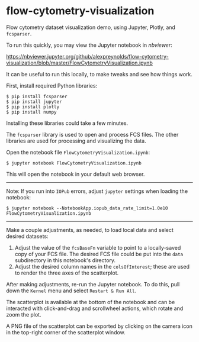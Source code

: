 # flow-cytometry-visualization

Flow cytometry dataset visualization demo, using Jupyter, Plotly, and `fcsparser`.

To run this quickly, you may view the Jupyter notebook in *nbviewer*:

https://nbviewer.jupyter.org/github/alexpreynolds/flow-cytometry-visualization/blob/master/FlowCytometryVisualization.ipynb

It can be useful to run this locally, to make tweaks and see how things work.

First, install required Python libraries:

```
$ pip install fcsparser
$ pip install jupyter
$ pip install plotly
$ pip install numpy
```

Installing these libraries could take a few minutes.

The `fcsparser` library is used to open and process FCS files. The other libraries are used for processing and visualizing the data.

Open the notebook file `FlowCytometryVisualization.ipynb`:

```
$ jupyter notebook FlowCytometryVisualization.ipynb
```

This will open the notebook in your default web browser.

----
Note: If you run into `IOPub` errors, adjust `jupyter` settings when loading the notebook:

```
$ jupyter notebook --NotebookApp.iopub_data_rate_limit=1.0e10 FlowCytometryVisualization.ipynb
```
----

Make a couple adjustments, as needed, to load local data and select desired datasets:

 1. Adjust the value of the `fcsBaseFn` variable to point to a locally-saved copy of your FCS file. The desired FCS file could be put into the `data` subdirectory in this notebook's directory.
 2. Adjust the desired column names in the `colsOfInterest`; these are used to render the three axes of the scatterplot.

After making adjustments, re-run the Jupyter notebook. To do this, pull down the `Kernel` menu and select `Restart & Run All`.

The scatterplot is available at the bottom of the notebook and can be interacted with click-and-drag and scrollwheel actions, which rotate and zoom the plot. 

A PNG file of the scatterplot can be exported by clicking on the camera icon in the top-right corner of the scatterplot window.
